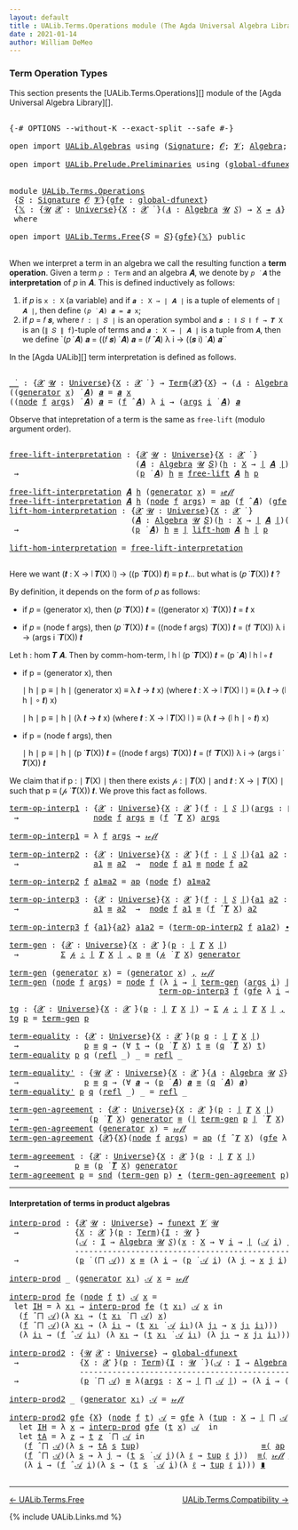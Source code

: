 ```yaml
---
layout: default
title : UALib.Terms.Operations module (The Agda Universal Algebra Library)
date : 2021-01-14
author: William DeMeo
---
```


### <a id="term-operation-types">Term Operation Types</a>

This section presents the [UALib.Terms.Operations][] module of the [Agda Universal Algebra Library][].

<pre class="Agda">

<a id="318" class="Symbol">{-#</a> <a id="322" class="Keyword">OPTIONS</a> <a id="330" class="Pragma">--without-K</a> <a id="342" class="Pragma">--exact-split</a> <a id="356" class="Pragma">--safe</a> <a id="363" class="Symbol">#-}</a>

<a id="368" class="Keyword">open</a> <a id="373" class="Keyword">import</a> <a id="380" href="UALib.Algebras.html" class="Module">UALib.Algebras</a> <a id="395" class="Keyword">using</a> <a id="401" class="Symbol">(</a><a id="402" href="UALib.Algebras.Signatures.html#1452" class="Function">Signature</a><a id="411" class="Symbol">;</a> <a id="413" href="universes.html#613" class="Generalizable">𝓞</a><a id="414" class="Symbol">;</a> <a id="416" href="universes.html#617" class="Generalizable">𝓥</a><a id="417" class="Symbol">;</a> <a id="419" href="UALib.Algebras.Algebras.html#811" class="Function">Algebra</a><a id="426" class="Symbol">;</a> <a id="428" href="UALib.Algebras.Algebras.html#3925" class="Function Operator">_↠_</a><a id="431" class="Symbol">)</a>

<a id="434" class="Keyword">open</a> <a id="439" class="Keyword">import</a> <a id="446" href="UALib.Prelude.Preliminaries.html" class="Module">UALib.Prelude.Preliminaries</a> <a id="474" class="Keyword">using</a> <a id="480" class="Symbol">(</a><a id="481" href="MGS-Subsingleton-Theorems.html#3468" class="Function">global-dfunext</a><a id="495" class="Symbol">;</a> <a id="497" href="universes.html#551" class="Postulate">Universe</a><a id="505" class="Symbol">;</a> <a id="507" href="universes.html#758" class="Function Operator">_̇</a><a id="509" class="Symbol">)</a>


<a id="513" class="Keyword">module</a> <a id="520" href="UALib.Terms.Operations.html" class="Module">UALib.Terms.Operations</a>
 <a id="544" class="Symbol">{</a><a id="545" href="UALib.Terms.Operations.html#545" class="Bound">𝑆</a> <a id="547" class="Symbol">:</a> <a id="549" href="UALib.Algebras.Signatures.html#1452" class="Function">Signature</a> <a id="559" href="universes.html#613" class="Generalizable">𝓞</a> <a id="561" href="universes.html#617" class="Generalizable">𝓥</a><a id="562" class="Symbol">}{</a><a id="564" href="UALib.Terms.Operations.html#564" class="Bound">gfe</a> <a id="568" class="Symbol">:</a> <a id="570" href="MGS-Subsingleton-Theorems.html#3468" class="Function">global-dfunext</a><a id="584" class="Symbol">}</a>
 <a id="587" class="Symbol">{</a><a id="588" href="UALib.Terms.Operations.html#588" class="Bound">𝕏</a> <a id="590" class="Symbol">:</a> <a id="592" class="Symbol">{</a><a id="593" href="UALib.Terms.Operations.html#593" class="Bound">𝓤</a> <a id="595" href="UALib.Terms.Operations.html#595" class="Bound">𝓧</a> <a id="597" class="Symbol">:</a> <a id="599" href="universes.html#551" class="Postulate">Universe</a><a id="607" class="Symbol">}{</a><a id="609" href="UALib.Terms.Operations.html#609" class="Bound">X</a> <a id="611" class="Symbol">:</a> <a id="613" href="UALib.Terms.Operations.html#595" class="Bound">𝓧</a> <a id="615" href="universes.html#758" class="Function Operator">̇</a> <a id="617" class="Symbol">}(</a><a id="619" href="UALib.Terms.Operations.html#619" class="Bound">𝑨</a> <a id="621" class="Symbol">:</a> <a id="623" href="UALib.Algebras.Algebras.html#811" class="Function">Algebra</a> <a id="631" href="UALib.Terms.Operations.html#593" class="Bound">𝓤</a> <a id="633" href="UALib.Terms.Operations.html#545" class="Bound">𝑆</a><a id="634" class="Symbol">)</a> <a id="636" class="Symbol">→</a> <a id="638" href="UALib.Terms.Operations.html#609" class="Bound">X</a> <a id="640" href="UALib.Algebras.Algebras.html#3925" class="Function Operator">↠</a> <a id="642" href="UALib.Terms.Operations.html#619" class="Bound">𝑨</a><a id="643" class="Symbol">}</a>
 <a id="646" class="Keyword">where</a>

<a id="653" class="Keyword">open</a> <a id="658" class="Keyword">import</a> <a id="665" href="UALib.Terms.Free.html" class="Module">UALib.Terms.Free</a><a id="681" class="Symbol">{</a><a id="682" class="Argument">𝑆</a> <a id="684" class="Symbol">=</a> <a id="686" href="UALib.Terms.Operations.html#545" class="Bound">𝑆</a><a id="687" class="Symbol">}{</a><a id="689" href="UALib.Terms.Operations.html#564" class="Bound">gfe</a><a id="692" class="Symbol">}{</a><a id="694" href="UALib.Terms.Operations.html#588" class="Bound">𝕏</a><a id="695" class="Symbol">}</a> <a id="697" class="Keyword">public</a>

</pre>

When we interpret a term in an algebra we call the resulting function a **term operation**.  Given a term `𝑝 : Term` and an algebra 𝑨, we denote by `𝑝 ̇ 𝑨` the **interpretation** of 𝑝 in 𝑨.  This is defined inductively as follows:

1. if 𝑝 is `x : X` (a variable) and if `𝒂 : X → ∣ 𝑨 ∣` is a tuple of elements of `∣ 𝑨 ∣`, then define `(𝑝 ̇ 𝑨) 𝒂 = 𝒂 x`;
2. if 𝑝 = 𝑓 𝒔, where `𝑓 : ∣ 𝑆 ∣` is an operation symbol and `𝒔 : ∥ 𝑆 ∥ f → 𝑻 X` is an (`∥ 𝑆 ∥ f`)-tuple of terms and
    `𝒂 : X → ∣ 𝑨 ∣` is a tuple from `𝑨`, then we define `(𝑝 ̇ 𝑨) 𝒂 = ((𝑓 𝒔) ̇ 𝑨) 𝒂 = (𝑓 ̂ 𝑨) λ i → ((𝒔 i) ̇ 𝑨) 𝒂``

In the [Agda UALib][] term interpretation is defined as follows.

<pre class="Agda">

<a id="_̇_"></a><a id="1383" href="UALib.Terms.Operations.html#1383" class="Function Operator">_̇_</a> <a id="1387" class="Symbol">:</a> <a id="1389" class="Symbol">{</a><a id="1390" href="UALib.Terms.Operations.html#1390" class="Bound">𝓧</a> <a id="1392" href="UALib.Terms.Operations.html#1392" class="Bound">𝓤</a> <a id="1394" class="Symbol">:</a> <a id="1396" href="universes.html#551" class="Postulate">Universe</a><a id="1404" class="Symbol">}{</a><a id="1406" href="UALib.Terms.Operations.html#1406" class="Bound">X</a> <a id="1408" class="Symbol">:</a> <a id="1410" href="UALib.Terms.Operations.html#1390" class="Bound">𝓧</a> <a id="1412" href="universes.html#758" class="Function Operator">̇</a> <a id="1414" class="Symbol">}</a> <a id="1416" class="Symbol">→</a> <a id="1418" href="UALib.Terms.Basic.html#1041" class="Datatype">Term</a><a id="1422" class="Symbol">{</a><a id="1423" href="UALib.Terms.Operations.html#1390" class="Bound">𝓧</a><a id="1424" class="Symbol">}{</a><a id="1426" href="UALib.Terms.Operations.html#1406" class="Bound">X</a><a id="1427" class="Symbol">}</a> <a id="1429" class="Symbol">→</a> <a id="1431" class="Symbol">(</a><a id="1432" href="UALib.Terms.Operations.html#1432" class="Bound">𝑨</a> <a id="1434" class="Symbol">:</a> <a id="1436" href="UALib.Algebras.Algebras.html#811" class="Function">Algebra</a> <a id="1444" href="UALib.Terms.Operations.html#1392" class="Bound">𝓤</a> <a id="1446" href="UALib.Terms.Operations.html#545" class="Bound">𝑆</a><a id="1447" class="Symbol">)</a> <a id="1449" class="Symbol">→</a> <a id="1451" class="Symbol">(</a><a id="1452" href="UALib.Terms.Operations.html#1406" class="Bound">X</a> <a id="1454" class="Symbol">→</a> <a id="1456" href="UALib.Prelude.Preliminaries.html#10371" class="Function Operator">∣</a> <a id="1458" href="UALib.Terms.Operations.html#1432" class="Bound">𝑨</a> <a id="1460" href="UALib.Prelude.Preliminaries.html#10371" class="Function Operator">∣</a><a id="1461" class="Symbol">)</a> <a id="1463" class="Symbol">→</a> <a id="1465" href="UALib.Prelude.Preliminaries.html#10371" class="Function Operator">∣</a> <a id="1467" href="UALib.Terms.Operations.html#1432" class="Bound">𝑨</a> <a id="1469" href="UALib.Prelude.Preliminaries.html#10371" class="Function Operator">∣</a>
<a id="1471" class="Symbol">((</a><a id="1473" href="UALib.Terms.Basic.html#1095" class="InductiveConstructor">generator</a> <a id="1483" href="UALib.Terms.Operations.html#1483" class="Bound">x</a><a id="1484" class="Symbol">)</a> <a id="1486" href="UALib.Terms.Operations.html#1383" class="Function Operator">̇</a> <a id="1488" href="UALib.Terms.Operations.html#1488" class="Bound">𝑨</a><a id="1489" class="Symbol">)</a> <a id="1491" href="UALib.Terms.Operations.html#1491" class="Bound">𝒂</a> <a id="1493" class="Symbol">=</a> <a id="1495" href="UALib.Terms.Operations.html#1491" class="Bound">𝒂</a> <a id="1497" href="UALib.Terms.Operations.html#1483" class="Bound">x</a>
<a id="1499" class="Symbol">((</a><a id="1501" href="UALib.Terms.Basic.html#1124" class="InductiveConstructor">node</a> <a id="1506" href="UALib.Terms.Operations.html#1506" class="Bound">f</a> <a id="1508" href="UALib.Terms.Operations.html#1508" class="Bound">args</a><a id="1512" class="Symbol">)</a> <a id="1514" href="UALib.Terms.Operations.html#1383" class="Function Operator">̇</a> <a id="1516" href="UALib.Terms.Operations.html#1516" class="Bound">𝑨</a><a id="1517" class="Symbol">)</a> <a id="1519" href="UALib.Terms.Operations.html#1519" class="Bound">𝒂</a> <a id="1521" class="Symbol">=</a> <a id="1523" class="Symbol">(</a><a id="1524" href="UALib.Terms.Operations.html#1506" class="Bound">f</a> <a id="1526" href="UALib.Algebras.Algebras.html#3426" class="Function Operator">̂</a> <a id="1528" href="UALib.Terms.Operations.html#1516" class="Bound">𝑨</a><a id="1529" class="Symbol">)</a> <a id="1531" class="Symbol">λ</a> <a id="1533" href="UALib.Terms.Operations.html#1533" class="Bound">i</a> <a id="1535" class="Symbol">→</a> <a id="1537" class="Symbol">(</a><a id="1538" href="UALib.Terms.Operations.html#1508" class="Bound">args</a> <a id="1543" href="UALib.Terms.Operations.html#1533" class="Bound">i</a> <a id="1545" href="UALib.Terms.Operations.html#1383" class="Function Operator">̇</a> <a id="1547" href="UALib.Terms.Operations.html#1516" class="Bound">𝑨</a><a id="1548" class="Symbol">)</a> <a id="1550" href="UALib.Terms.Operations.html#1519" class="Bound">𝒂</a>
</pre>

Observe that intepretation of a term is the same as `free-lift` (modulo argument order).

<pre class="Agda">

<a id="free-lift-interpretation"></a><a id="1668" href="UALib.Terms.Operations.html#1668" class="Function">free-lift-interpretation</a> <a id="1693" class="Symbol">:</a> <a id="1695" class="Symbol">{</a><a id="1696" href="UALib.Terms.Operations.html#1696" class="Bound">𝓧</a> <a id="1698" href="UALib.Terms.Operations.html#1698" class="Bound">𝓤</a> <a id="1700" class="Symbol">:</a> <a id="1702" href="universes.html#551" class="Postulate">Universe</a><a id="1710" class="Symbol">}{</a><a id="1712" href="UALib.Terms.Operations.html#1712" class="Bound">X</a> <a id="1714" class="Symbol">:</a> <a id="1716" href="UALib.Terms.Operations.html#1696" class="Bound">𝓧</a> <a id="1718" href="universes.html#758" class="Function Operator">̇</a> <a id="1720" class="Symbol">}</a>
                           <a id="1749" class="Symbol">(</a><a id="1750" href="UALib.Terms.Operations.html#1750" class="Bound">𝑨</a> <a id="1752" class="Symbol">:</a> <a id="1754" href="UALib.Algebras.Algebras.html#811" class="Function">Algebra</a> <a id="1762" href="UALib.Terms.Operations.html#1698" class="Bound">𝓤</a> <a id="1764" href="UALib.Terms.Operations.html#545" class="Bound">𝑆</a><a id="1765" class="Symbol">)(</a><a id="1767" href="UALib.Terms.Operations.html#1767" class="Bound">h</a> <a id="1769" class="Symbol">:</a> <a id="1771" href="UALib.Terms.Operations.html#1712" class="Bound">X</a> <a id="1773" class="Symbol">→</a> <a id="1775" href="UALib.Prelude.Preliminaries.html#10371" class="Function Operator">∣</a> <a id="1777" href="UALib.Terms.Operations.html#1750" class="Bound">𝑨</a> <a id="1779" href="UALib.Prelude.Preliminaries.html#10371" class="Function Operator">∣</a><a id="1780" class="Symbol">)(</a><a id="1782" href="UALib.Terms.Operations.html#1782" class="Bound">p</a> <a id="1784" class="Symbol">:</a> <a id="1786" href="UALib.Terms.Basic.html#1041" class="Datatype">Term</a><a id="1790" class="Symbol">)</a>
 <a id="1793" class="Symbol">→</a>                         <a id="1819" class="Symbol">(</a><a id="1820" href="UALib.Terms.Operations.html#1782" class="Bound">p</a> <a id="1822" href="UALib.Terms.Operations.html#1383" class="Function Operator">̇</a> <a id="1824" href="UALib.Terms.Operations.html#1750" class="Bound">𝑨</a><a id="1825" class="Symbol">)</a> <a id="1827" href="UALib.Terms.Operations.html#1767" class="Bound">h</a> <a id="1829" href="UALib.Prelude.Preliminaries.html#5654" class="Datatype Operator">≡</a> <a id="1831" href="UALib.Terms.Free.html#1522" class="Function">free-lift</a> <a id="1841" href="UALib.Terms.Operations.html#1750" class="Bound">𝑨</a> <a id="1843" href="UALib.Terms.Operations.html#1767" class="Bound">h</a> <a id="1845" href="UALib.Terms.Operations.html#1782" class="Bound">p</a>

<a id="1848" href="UALib.Terms.Operations.html#1668" class="Function">free-lift-interpretation</a> <a id="1873" href="UALib.Terms.Operations.html#1873" class="Bound">𝑨</a> <a id="1875" href="UALib.Terms.Operations.html#1875" class="Bound">h</a> <a id="1877" class="Symbol">(</a><a id="1878" href="UALib.Terms.Basic.html#1095" class="InductiveConstructor">generator</a> <a id="1888" href="UALib.Terms.Operations.html#1888" class="Bound">x</a><a id="1889" class="Symbol">)</a> <a id="1891" class="Symbol">=</a> <a id="1893" href="UALib.Prelude.Preliminaries.html#5668" class="InductiveConstructor">𝓇ℯ𝒻𝓁</a>
<a id="1898" href="UALib.Terms.Operations.html#1668" class="Function">free-lift-interpretation</a> <a id="1923" href="UALib.Terms.Operations.html#1923" class="Bound">𝑨</a> <a id="1925" href="UALib.Terms.Operations.html#1925" class="Bound">h</a> <a id="1927" class="Symbol">(</a><a id="1928" href="UALib.Terms.Basic.html#1124" class="InductiveConstructor">node</a> <a id="1933" href="UALib.Terms.Operations.html#1933" class="Bound">f</a> <a id="1935" href="UALib.Terms.Operations.html#1935" class="Bound">args</a><a id="1939" class="Symbol">)</a> <a id="1941" class="Symbol">=</a> <a id="1943" href="MGS-MLTT.html#6613" class="Function">ap</a> <a id="1946" class="Symbol">(</a><a id="1947" href="UALib.Terms.Operations.html#1933" class="Bound">f</a> <a id="1949" href="UALib.Algebras.Algebras.html#3426" class="Function Operator">̂</a> <a id="1951" href="UALib.Terms.Operations.html#1923" class="Bound">𝑨</a><a id="1952" class="Symbol">)</a> <a id="1954" class="Symbol">(</a><a id="1955" href="UALib.Terms.Operations.html#564" class="Bound">gfe</a> <a id="1959" class="Symbol">λ</a> <a id="1961" href="UALib.Terms.Operations.html#1961" class="Bound">i</a> <a id="1963" class="Symbol">→</a> <a id="1965" href="UALib.Terms.Operations.html#1668" class="Function">free-lift-interpretation</a> <a id="1990" href="UALib.Terms.Operations.html#1923" class="Bound">𝑨</a> <a id="1992" href="UALib.Terms.Operations.html#1925" class="Bound">h</a> <a id="1994" class="Symbol">(</a><a id="1995" href="UALib.Terms.Operations.html#1935" class="Bound">args</a> <a id="2000" href="UALib.Terms.Operations.html#1961" class="Bound">i</a><a id="2001" class="Symbol">))</a>
<a id="lift-hom-interpretation"></a><a id="2004" href="UALib.Terms.Operations.html#2004" class="Function">lift-hom-interpretation</a> <a id="2028" class="Symbol">:</a> <a id="2030" class="Symbol">{</a><a id="2031" href="UALib.Terms.Operations.html#2031" class="Bound">𝓧</a> <a id="2033" href="UALib.Terms.Operations.html#2033" class="Bound">𝓤</a> <a id="2035" class="Symbol">:</a> <a id="2037" href="universes.html#551" class="Postulate">Universe</a><a id="2045" class="Symbol">}{</a><a id="2047" href="UALib.Terms.Operations.html#2047" class="Bound">X</a> <a id="2049" class="Symbol">:</a> <a id="2051" href="UALib.Terms.Operations.html#2031" class="Bound">𝓧</a> <a id="2053" href="universes.html#758" class="Function Operator">̇</a> <a id="2055" class="Symbol">}</a>
                          <a id="2083" class="Symbol">(</a><a id="2084" href="UALib.Terms.Operations.html#2084" class="Bound">𝑨</a> <a id="2086" class="Symbol">:</a> <a id="2088" href="UALib.Algebras.Algebras.html#811" class="Function">Algebra</a> <a id="2096" href="UALib.Terms.Operations.html#2033" class="Bound">𝓤</a> <a id="2098" href="UALib.Terms.Operations.html#545" class="Bound">𝑆</a><a id="2099" class="Symbol">)(</a><a id="2101" href="UALib.Terms.Operations.html#2101" class="Bound">h</a> <a id="2103" class="Symbol">:</a> <a id="2105" href="UALib.Terms.Operations.html#2047" class="Bound">X</a> <a id="2107" class="Symbol">→</a> <a id="2109" href="UALib.Prelude.Preliminaries.html#10371" class="Function Operator">∣</a> <a id="2111" href="UALib.Terms.Operations.html#2084" class="Bound">𝑨</a> <a id="2113" href="UALib.Prelude.Preliminaries.html#10371" class="Function Operator">∣</a><a id="2114" class="Symbol">)(</a><a id="2116" href="UALib.Terms.Operations.html#2116" class="Bound">p</a> <a id="2118" class="Symbol">:</a> <a id="2120" href="UALib.Terms.Basic.html#1041" class="Datatype">Term</a><a id="2124" class="Symbol">)</a>
 <a id="2127" class="Symbol">→</a>                        <a id="2152" class="Symbol">(</a><a id="2153" href="UALib.Terms.Operations.html#2116" class="Bound">p</a> <a id="2155" href="UALib.Terms.Operations.html#1383" class="Function Operator">̇</a> <a id="2157" href="UALib.Terms.Operations.html#2084" class="Bound">𝑨</a><a id="2158" class="Symbol">)</a> <a id="2160" href="UALib.Terms.Operations.html#2101" class="Bound">h</a> <a id="2162" href="UALib.Prelude.Preliminaries.html#5654" class="Datatype Operator">≡</a> <a id="2164" href="UALib.Prelude.Preliminaries.html#10371" class="Function Operator">∣</a> <a id="2166" href="UALib.Terms.Free.html#1764" class="Function">lift-hom</a> <a id="2175" href="UALib.Terms.Operations.html#2084" class="Bound">𝑨</a> <a id="2177" href="UALib.Terms.Operations.html#2101" class="Bound">h</a> <a id="2179" href="UALib.Prelude.Preliminaries.html#10371" class="Function Operator">∣</a> <a id="2181" href="UALib.Terms.Operations.html#2116" class="Bound">p</a>

<a id="2184" href="UALib.Terms.Operations.html#2004" class="Function">lift-hom-interpretation</a> <a id="2208" class="Symbol">=</a> <a id="2210" href="UALib.Terms.Operations.html#1668" class="Function">free-lift-interpretation</a>

</pre>

Here we want (𝒕 : X → ∣ 𝑻(X) ∣) → ((p ̇ 𝑻(X)) 𝒕) ≡ p 𝒕... but what is (𝑝 ̇ 𝑻(X)) 𝒕 ?

By definition, it depends on the form of 𝑝 as follows:

* if 𝑝 = (generator x), then (𝑝 ̇ 𝑻(X)) 𝒕 = ((generator x) ̇ 𝑻(X)) 𝒕 = 𝒕 x

* if 𝑝 = (node f args), then (𝑝 ̇ 𝑻(X)) 𝒕 = ((node f args) ̇ 𝑻(X)) 𝒕 = (f ̂ 𝑻(X)) λ i → (args i ̇ 𝑻(X)) 𝒕

Let h : hom 𝑻 𝑨. Then by comm-hom-term, ∣ h ∣ (p ̇ 𝑻(X)) 𝒕 = (p ̇ 𝑨) ∣ h ∣ ∘ 𝒕

* if p = (generator x), then

   ∣ h ∣ p ≡ ∣ h ∣ (generator x)
          ≡ λ 𝒕 → 𝒕 x) (where 𝒕 : X → ∣ 𝑻(X) ∣ )
          ≡ (λ 𝒕 → (∣ h ∣ ∘ 𝒕) x)

   ∣ h ∣ p ≡ ∣ h ∣ (λ 𝒕 → 𝒕 x) (where 𝒕 : X → ∣ 𝑻(X) ∣ )
          ≡ (λ 𝒕 → (∣ h ∣ ∘ 𝒕) x)

* if p = (node f args), then

   ∣ h ∣ p ≡ ∣ h ∣  (p ̇ 𝑻(X)) 𝒕 = ((node f args) ̇ 𝑻(X)) 𝒕 = (f ̂ 𝑻(X)) λ i → (args i ̇ 𝑻(X)) 𝒕

We claim that if p : ∣ 𝑻(X) ∣ then there exists 𝓅 : ∣ 𝑻(X) ∣ and 𝒕 : X → ∣ 𝑻(X) ∣ such that p ≡ (𝓅 ̇ 𝑻(X)) 𝒕. We prove this fact as follows.

<pre class="Agda">
<a id="term-op-interp1"></a><a id="3175" href="UALib.Terms.Operations.html#3175" class="Function">term-op-interp1</a> <a id="3191" class="Symbol">:</a> <a id="3193" class="Symbol">{</a><a id="3194" href="UALib.Terms.Operations.html#3194" class="Bound">𝓧</a> <a id="3196" class="Symbol">:</a> <a id="3198" href="universes.html#551" class="Postulate">Universe</a><a id="3206" class="Symbol">}{</a><a id="3208" href="UALib.Terms.Operations.html#3208" class="Bound">X</a> <a id="3210" class="Symbol">:</a> <a id="3212" href="UALib.Terms.Operations.html#3194" class="Bound">𝓧</a> <a id="3214" href="universes.html#758" class="Function Operator">̇</a><a id="3215" class="Symbol">}(</a><a id="3217" href="UALib.Terms.Operations.html#3217" class="Bound">f</a> <a id="3219" class="Symbol">:</a> <a id="3221" href="UALib.Prelude.Preliminaries.html#10371" class="Function Operator">∣</a> <a id="3223" href="UALib.Terms.Operations.html#545" class="Bound">𝑆</a> <a id="3225" href="UALib.Prelude.Preliminaries.html#10371" class="Function Operator">∣</a><a id="3226" class="Symbol">)(</a><a id="3228" href="UALib.Terms.Operations.html#3228" class="Bound">args</a> <a id="3233" class="Symbol">:</a> <a id="3235" href="UALib.Prelude.Preliminaries.html#10452" class="Function Operator">∥</a> <a id="3237" href="UALib.Terms.Operations.html#545" class="Bound">𝑆</a> <a id="3239" href="UALib.Prelude.Preliminaries.html#10452" class="Function Operator">∥</a> <a id="3241" href="UALib.Terms.Operations.html#3217" class="Bound">f</a> <a id="3243" class="Symbol">→</a> <a id="3245" href="UALib.Terms.Basic.html#1041" class="Datatype">Term</a><a id="3249" class="Symbol">)</a>
 <a id="3252" class="Symbol">→</a>                <a id="3269" href="UALib.Terms.Basic.html#1124" class="InductiveConstructor">node</a> <a id="3274" href="UALib.Terms.Operations.html#3217" class="Bound">f</a> <a id="3276" href="UALib.Terms.Operations.html#3228" class="Bound">args</a> <a id="3281" href="UALib.Prelude.Preliminaries.html#5654" class="Datatype Operator">≡</a> <a id="3283" class="Symbol">(</a><a id="3284" href="UALib.Terms.Operations.html#3217" class="Bound">f</a> <a id="3286" href="UALib.Algebras.Algebras.html#3426" class="Function Operator">̂</a> <a id="3288" href="UALib.Terms.Free.html#1035" class="Function">𝑻</a> <a id="3290" href="UALib.Terms.Operations.html#3208" class="Bound">X</a><a id="3291" class="Symbol">)</a> <a id="3293" href="UALib.Terms.Operations.html#3228" class="Bound">args</a>

<a id="3299" href="UALib.Terms.Operations.html#3175" class="Function">term-op-interp1</a> <a id="3315" class="Symbol">=</a> <a id="3317" class="Symbol">λ</a> <a id="3319" href="UALib.Terms.Operations.html#3319" class="Bound">f</a> <a id="3321" href="UALib.Terms.Operations.html#3321" class="Bound">args</a> <a id="3326" class="Symbol">→</a> <a id="3328" href="UALib.Prelude.Preliminaries.html#5668" class="InductiveConstructor">𝓇ℯ𝒻𝓁</a>

<a id="term-op-interp2"></a><a id="3334" href="UALib.Terms.Operations.html#3334" class="Function">term-op-interp2</a> <a id="3350" class="Symbol">:</a> <a id="3352" class="Symbol">{</a><a id="3353" href="UALib.Terms.Operations.html#3353" class="Bound">𝓧</a> <a id="3355" class="Symbol">:</a> <a id="3357" href="universes.html#551" class="Postulate">Universe</a><a id="3365" class="Symbol">}{</a><a id="3367" href="UALib.Terms.Operations.html#3367" class="Bound">X</a> <a id="3369" class="Symbol">:</a> <a id="3371" href="UALib.Terms.Operations.html#3353" class="Bound">𝓧</a> <a id="3373" href="universes.html#758" class="Function Operator">̇</a><a id="3374" class="Symbol">}(</a><a id="3376" href="UALib.Terms.Operations.html#3376" class="Bound">f</a> <a id="3378" class="Symbol">:</a> <a id="3380" href="UALib.Prelude.Preliminaries.html#10371" class="Function Operator">∣</a> <a id="3382" href="UALib.Terms.Operations.html#545" class="Bound">𝑆</a> <a id="3384" href="UALib.Prelude.Preliminaries.html#10371" class="Function Operator">∣</a><a id="3385" class="Symbol">){</a><a id="3387" href="UALib.Terms.Operations.html#3387" class="Bound">a1</a> <a id="3390" href="UALib.Terms.Operations.html#3390" class="Bound">a2</a> <a id="3393" class="Symbol">:</a> <a id="3395" href="UALib.Prelude.Preliminaries.html#10452" class="Function Operator">∥</a> <a id="3397" href="UALib.Terms.Operations.html#545" class="Bound">𝑆</a> <a id="3399" href="UALib.Prelude.Preliminaries.html#10452" class="Function Operator">∥</a> <a id="3401" href="UALib.Terms.Operations.html#3376" class="Bound">f</a> <a id="3403" class="Symbol">→</a> <a id="3405" href="UALib.Terms.Basic.html#1041" class="Datatype">Term</a><a id="3409" class="Symbol">{</a><a id="3410" href="UALib.Terms.Operations.html#3353" class="Bound">𝓧</a><a id="3411" class="Symbol">}{</a><a id="3413" href="UALib.Terms.Operations.html#3367" class="Bound">X</a><a id="3414" class="Symbol">}}</a>
 <a id="3418" class="Symbol">→</a>                <a id="3435" href="UALib.Terms.Operations.html#3387" class="Bound">a1</a> <a id="3438" href="UALib.Prelude.Preliminaries.html#5654" class="Datatype Operator">≡</a> <a id="3440" href="UALib.Terms.Operations.html#3390" class="Bound">a2</a>  <a id="3444" class="Symbol">→</a>  <a id="3447" href="UALib.Terms.Basic.html#1124" class="InductiveConstructor">node</a> <a id="3452" href="UALib.Terms.Operations.html#3376" class="Bound">f</a> <a id="3454" href="UALib.Terms.Operations.html#3387" class="Bound">a1</a> <a id="3457" href="UALib.Prelude.Preliminaries.html#5654" class="Datatype Operator">≡</a> <a id="3459" href="UALib.Terms.Basic.html#1124" class="InductiveConstructor">node</a> <a id="3464" href="UALib.Terms.Operations.html#3376" class="Bound">f</a> <a id="3466" href="UALib.Terms.Operations.html#3390" class="Bound">a2</a>

<a id="3470" href="UALib.Terms.Operations.html#3334" class="Function">term-op-interp2</a> <a id="3486" href="UALib.Terms.Operations.html#3486" class="Bound">f</a> <a id="3488" href="UALib.Terms.Operations.html#3488" class="Bound">a1≡a2</a> <a id="3494" class="Symbol">=</a> <a id="3496" href="MGS-MLTT.html#6613" class="Function">ap</a> <a id="3499" class="Symbol">(</a><a id="3500" href="UALib.Terms.Basic.html#1124" class="InductiveConstructor">node</a> <a id="3505" href="UALib.Terms.Operations.html#3486" class="Bound">f</a><a id="3506" class="Symbol">)</a> <a id="3508" href="UALib.Terms.Operations.html#3488" class="Bound">a1≡a2</a>

<a id="term-op-interp3"></a><a id="3515" href="UALib.Terms.Operations.html#3515" class="Function">term-op-interp3</a> <a id="3531" class="Symbol">:</a> <a id="3533" class="Symbol">{</a><a id="3534" href="UALib.Terms.Operations.html#3534" class="Bound">𝓧</a> <a id="3536" class="Symbol">:</a> <a id="3538" href="universes.html#551" class="Postulate">Universe</a><a id="3546" class="Symbol">}{</a><a id="3548" href="UALib.Terms.Operations.html#3548" class="Bound">X</a> <a id="3550" class="Symbol">:</a> <a id="3552" href="UALib.Terms.Operations.html#3534" class="Bound">𝓧</a> <a id="3554" href="universes.html#758" class="Function Operator">̇</a><a id="3555" class="Symbol">}(</a><a id="3557" href="UALib.Terms.Operations.html#3557" class="Bound">f</a> <a id="3559" class="Symbol">:</a> <a id="3561" href="UALib.Prelude.Preliminaries.html#10371" class="Function Operator">∣</a> <a id="3563" href="UALib.Terms.Operations.html#545" class="Bound">𝑆</a> <a id="3565" href="UALib.Prelude.Preliminaries.html#10371" class="Function Operator">∣</a><a id="3566" class="Symbol">){</a><a id="3568" href="UALib.Terms.Operations.html#3568" class="Bound">a1</a> <a id="3571" href="UALib.Terms.Operations.html#3571" class="Bound">a2</a> <a id="3574" class="Symbol">:</a> <a id="3576" href="UALib.Prelude.Preliminaries.html#10452" class="Function Operator">∥</a> <a id="3578" href="UALib.Terms.Operations.html#545" class="Bound">𝑆</a> <a id="3580" href="UALib.Prelude.Preliminaries.html#10452" class="Function Operator">∥</a> <a id="3582" href="UALib.Terms.Operations.html#3557" class="Bound">f</a> <a id="3584" class="Symbol">→</a> <a id="3586" href="UALib.Terms.Basic.html#1041" class="Datatype">Term</a><a id="3590" class="Symbol">}</a>
 <a id="3593" class="Symbol">→</a>                <a id="3610" href="UALib.Terms.Operations.html#3568" class="Bound">a1</a> <a id="3613" href="UALib.Prelude.Preliminaries.html#5654" class="Datatype Operator">≡</a> <a id="3615" href="UALib.Terms.Operations.html#3571" class="Bound">a2</a>  <a id="3619" class="Symbol">→</a>  <a id="3622" href="UALib.Terms.Basic.html#1124" class="InductiveConstructor">node</a> <a id="3627" href="UALib.Terms.Operations.html#3557" class="Bound">f</a> <a id="3629" href="UALib.Terms.Operations.html#3568" class="Bound">a1</a> <a id="3632" href="UALib.Prelude.Preliminaries.html#5654" class="Datatype Operator">≡</a> <a id="3634" class="Symbol">(</a><a id="3635" href="UALib.Terms.Operations.html#3557" class="Bound">f</a> <a id="3637" href="UALib.Algebras.Algebras.html#3426" class="Function Operator">̂</a> <a id="3639" href="UALib.Terms.Free.html#1035" class="Function">𝑻</a> <a id="3641" href="UALib.Terms.Operations.html#3548" class="Bound">X</a><a id="3642" class="Symbol">)</a> <a id="3644" href="UALib.Terms.Operations.html#3571" class="Bound">a2</a>

<a id="3648" href="UALib.Terms.Operations.html#3515" class="Function">term-op-interp3</a> <a id="3664" href="UALib.Terms.Operations.html#3664" class="Bound">f</a> <a id="3666" class="Symbol">{</a><a id="3667" href="UALib.Terms.Operations.html#3667" class="Bound">a1</a><a id="3669" class="Symbol">}{</a><a id="3671" href="UALib.Terms.Operations.html#3671" class="Bound">a2</a><a id="3673" class="Symbol">}</a> <a id="3675" href="UALib.Terms.Operations.html#3675" class="Bound">a1a2</a> <a id="3680" class="Symbol">=</a> <a id="3682" class="Symbol">(</a><a id="3683" href="UALib.Terms.Operations.html#3334" class="Function">term-op-interp2</a> <a id="3699" href="UALib.Terms.Operations.html#3664" class="Bound">f</a> <a id="3701" href="UALib.Terms.Operations.html#3675" class="Bound">a1a2</a><a id="3705" class="Symbol">)</a> <a id="3707" href="MGS-MLTT.html#5910" class="Function Operator">∙</a> <a id="3709" class="Symbol">(</a><a id="3710" href="UALib.Terms.Operations.html#3175" class="Function">term-op-interp1</a> <a id="3726" href="UALib.Terms.Operations.html#3664" class="Bound">f</a> <a id="3728" href="UALib.Terms.Operations.html#3671" class="Bound">a2</a><a id="3730" class="Symbol">)</a>

<a id="term-gen"></a><a id="3733" href="UALib.Terms.Operations.html#3733" class="Function">term-gen</a> <a id="3742" class="Symbol">:</a> <a id="3744" class="Symbol">{</a><a id="3745" href="UALib.Terms.Operations.html#3745" class="Bound">𝓧</a> <a id="3747" class="Symbol">:</a> <a id="3749" href="universes.html#551" class="Postulate">Universe</a><a id="3757" class="Symbol">}{</a><a id="3759" href="UALib.Terms.Operations.html#3759" class="Bound">X</a> <a id="3761" class="Symbol">:</a> <a id="3763" href="UALib.Terms.Operations.html#3745" class="Bound">𝓧</a> <a id="3765" href="universes.html#758" class="Function Operator">̇</a><a id="3766" class="Symbol">}(</a><a id="3768" href="UALib.Terms.Operations.html#3768" class="Bound">p</a> <a id="3770" class="Symbol">:</a> <a id="3772" href="UALib.Prelude.Preliminaries.html#10371" class="Function Operator">∣</a> <a id="3774" href="UALib.Terms.Free.html#1035" class="Function">𝑻</a> <a id="3776" href="UALib.Terms.Operations.html#3759" class="Bound">X</a> <a id="3778" href="UALib.Prelude.Preliminaries.html#10371" class="Function Operator">∣</a><a id="3779" class="Symbol">)</a>
 <a id="3782" class="Symbol">→</a>         <a id="3792" href="MGS-MLTT.html#3074" class="Function">Σ</a> <a id="3794" href="UALib.Terms.Operations.html#3794" class="Bound">𝓅</a> <a id="3796" href="MGS-MLTT.html#3074" class="Function">꞉</a> <a id="3798" href="UALib.Prelude.Preliminaries.html#10371" class="Function Operator">∣</a> <a id="3800" href="UALib.Terms.Free.html#1035" class="Function">𝑻</a> <a id="3802" href="UALib.Terms.Operations.html#3759" class="Bound">X</a> <a id="3804" href="UALib.Prelude.Preliminaries.html#10371" class="Function Operator">∣</a> <a id="3806" href="MGS-MLTT.html#3074" class="Function">,</a> <a id="3808" href="UALib.Terms.Operations.html#3768" class="Bound">p</a> <a id="3810" href="UALib.Prelude.Preliminaries.html#5654" class="Datatype Operator">≡</a> <a id="3812" class="Symbol">(</a><a id="3813" href="UALib.Terms.Operations.html#3794" class="Bound">𝓅</a> <a id="3815" href="UALib.Terms.Operations.html#1383" class="Function Operator">̇</a> <a id="3817" href="UALib.Terms.Free.html#1035" class="Function">𝑻</a> <a id="3819" href="UALib.Terms.Operations.html#3759" class="Bound">X</a><a id="3820" class="Symbol">)</a> <a id="3822" href="UALib.Terms.Basic.html#1095" class="InductiveConstructor">generator</a>

<a id="3833" href="UALib.Terms.Operations.html#3733" class="Function">term-gen</a> <a id="3842" class="Symbol">(</a><a id="3843" href="UALib.Terms.Basic.html#1095" class="InductiveConstructor">generator</a> <a id="3853" href="UALib.Terms.Operations.html#3853" class="Bound">x</a><a id="3854" class="Symbol">)</a> <a id="3856" class="Symbol">=</a> <a id="3858" class="Symbol">(</a><a id="3859" href="UALib.Terms.Basic.html#1095" class="InductiveConstructor">generator</a> <a id="3869" href="UALib.Terms.Operations.html#3853" class="Bound">x</a><a id="3870" class="Symbol">)</a> <a id="3872" href="UALib.Prelude.Preliminaries.html#5763" class="InductiveConstructor Operator">,</a> <a id="3874" href="UALib.Prelude.Preliminaries.html#5668" class="InductiveConstructor">𝓇ℯ𝒻𝓁</a>
<a id="3879" href="UALib.Terms.Operations.html#3733" class="Function">term-gen</a> <a id="3888" class="Symbol">(</a><a id="3889" href="UALib.Terms.Basic.html#1124" class="InductiveConstructor">node</a> <a id="3894" href="UALib.Terms.Operations.html#3894" class="Bound">f</a> <a id="3896" href="UALib.Terms.Operations.html#3896" class="Bound">args</a><a id="3900" class="Symbol">)</a> <a id="3902" class="Symbol">=</a> <a id="3904" href="UALib.Terms.Basic.html#1124" class="InductiveConstructor">node</a> <a id="3909" href="UALib.Terms.Operations.html#3894" class="Bound">f</a> <a id="3911" class="Symbol">(λ</a> <a id="3914" href="UALib.Terms.Operations.html#3914" class="Bound">i</a> <a id="3916" class="Symbol">→</a> <a id="3918" href="UALib.Prelude.Preliminaries.html#10371" class="Function Operator">∣</a> <a id="3920" href="UALib.Terms.Operations.html#3733" class="Function">term-gen</a> <a id="3929" class="Symbol">(</a><a id="3930" href="UALib.Terms.Operations.html#3896" class="Bound">args</a> <a id="3935" href="UALib.Terms.Operations.html#3914" class="Bound">i</a><a id="3936" class="Symbol">)</a> <a id="3938" href="UALib.Prelude.Preliminaries.html#10371" class="Function Operator">∣</a><a id="3939" class="Symbol">)</a> <a id="3941" href="UALib.Prelude.Preliminaries.html#5763" class="InductiveConstructor Operator">,</a>
                                <a id="3975" href="UALib.Terms.Operations.html#3515" class="Function">term-op-interp3</a> <a id="3991" href="UALib.Terms.Operations.html#3894" class="Bound">f</a> <a id="3993" class="Symbol">(</a><a id="3994" href="UALib.Terms.Operations.html#564" class="Bound">gfe</a> <a id="3998" class="Symbol">λ</a> <a id="4000" href="UALib.Terms.Operations.html#4000" class="Bound">i</a> <a id="4002" class="Symbol">→</a> <a id="4004" href="UALib.Prelude.Preliminaries.html#10452" class="Function Operator">∥</a> <a id="4006" href="UALib.Terms.Operations.html#3733" class="Function">term-gen</a> <a id="4015" class="Symbol">(</a><a id="4016" href="UALib.Terms.Operations.html#3896" class="Bound">args</a> <a id="4021" href="UALib.Terms.Operations.html#4000" class="Bound">i</a><a id="4022" class="Symbol">)</a> <a id="4024" href="UALib.Prelude.Preliminaries.html#10452" class="Function Operator">∥</a><a id="4025" class="Symbol">)</a>

<a id="tg"></a><a id="4028" href="UALib.Terms.Operations.html#4028" class="Function">tg</a> <a id="4031" class="Symbol">:</a> <a id="4033" class="Symbol">{</a><a id="4034" href="UALib.Terms.Operations.html#4034" class="Bound">𝓧</a> <a id="4036" class="Symbol">:</a> <a id="4038" href="universes.html#551" class="Postulate">Universe</a><a id="4046" class="Symbol">}{</a><a id="4048" href="UALib.Terms.Operations.html#4048" class="Bound">X</a> <a id="4050" class="Symbol">:</a> <a id="4052" href="UALib.Terms.Operations.html#4034" class="Bound">𝓧</a> <a id="4054" href="universes.html#758" class="Function Operator">̇</a><a id="4055" class="Symbol">}(</a><a id="4057" href="UALib.Terms.Operations.html#4057" class="Bound">p</a> <a id="4059" class="Symbol">:</a> <a id="4061" href="UALib.Prelude.Preliminaries.html#10371" class="Function Operator">∣</a> <a id="4063" href="UALib.Terms.Free.html#1035" class="Function">𝑻</a> <a id="4065" href="UALib.Terms.Operations.html#4048" class="Bound">X</a> <a id="4067" href="UALib.Prelude.Preliminaries.html#10371" class="Function Operator">∣</a><a id="4068" class="Symbol">)</a> <a id="4070" class="Symbol">→</a> <a id="4072" href="MGS-MLTT.html#3074" class="Function">Σ</a> <a id="4074" href="UALib.Terms.Operations.html#4074" class="Bound">𝓅</a> <a id="4076" href="MGS-MLTT.html#3074" class="Function">꞉</a> <a id="4078" href="UALib.Prelude.Preliminaries.html#10371" class="Function Operator">∣</a> <a id="4080" href="UALib.Terms.Free.html#1035" class="Function">𝑻</a> <a id="4082" href="UALib.Terms.Operations.html#4048" class="Bound">X</a> <a id="4084" href="UALib.Prelude.Preliminaries.html#10371" class="Function Operator">∣</a> <a id="4086" href="MGS-MLTT.html#3074" class="Function">,</a> <a id="4088" href="UALib.Terms.Operations.html#4057" class="Bound">p</a> <a id="4090" href="UALib.Prelude.Preliminaries.html#5654" class="Datatype Operator">≡</a> <a id="4092" class="Symbol">(</a><a id="4093" href="UALib.Terms.Operations.html#4074" class="Bound">𝓅</a> <a id="4095" href="UALib.Terms.Operations.html#1383" class="Function Operator">̇</a> <a id="4097" href="UALib.Terms.Free.html#1035" class="Function">𝑻</a> <a id="4099" href="UALib.Terms.Operations.html#4048" class="Bound">X</a><a id="4100" class="Symbol">)</a> <a id="4102" href="UALib.Terms.Basic.html#1095" class="InductiveConstructor">generator</a>
<a id="4112" href="UALib.Terms.Operations.html#4028" class="Function">tg</a> <a id="4115" href="UALib.Terms.Operations.html#4115" class="Bound">p</a> <a id="4117" class="Symbol">=</a> <a id="4119" href="UALib.Terms.Operations.html#3733" class="Function">term-gen</a> <a id="4128" href="UALib.Terms.Operations.html#4115" class="Bound">p</a>

<a id="term-equality"></a><a id="4131" href="UALib.Terms.Operations.html#4131" class="Function">term-equality</a> <a id="4145" class="Symbol">:</a> <a id="4147" class="Symbol">{</a><a id="4148" href="UALib.Terms.Operations.html#4148" class="Bound">𝓧</a> <a id="4150" class="Symbol">:</a> <a id="4152" href="universes.html#551" class="Postulate">Universe</a><a id="4160" class="Symbol">}{</a><a id="4162" href="UALib.Terms.Operations.html#4162" class="Bound">X</a> <a id="4164" class="Symbol">:</a> <a id="4166" href="UALib.Terms.Operations.html#4148" class="Bound">𝓧</a> <a id="4168" href="universes.html#758" class="Function Operator">̇</a><a id="4169" class="Symbol">}(</a><a id="4171" href="UALib.Terms.Operations.html#4171" class="Bound">p</a> <a id="4173" href="UALib.Terms.Operations.html#4173" class="Bound">q</a> <a id="4175" class="Symbol">:</a> <a id="4177" href="UALib.Prelude.Preliminaries.html#10371" class="Function Operator">∣</a> <a id="4179" href="UALib.Terms.Free.html#1035" class="Function">𝑻</a> <a id="4181" href="UALib.Terms.Operations.html#4162" class="Bound">X</a> <a id="4183" href="UALib.Prelude.Preliminaries.html#10371" class="Function Operator">∣</a><a id="4184" class="Symbol">)</a>
 <a id="4187" class="Symbol">→</a>              <a id="4202" href="UALib.Terms.Operations.html#4171" class="Bound">p</a> <a id="4204" href="UALib.Prelude.Preliminaries.html#5654" class="Datatype Operator">≡</a> <a id="4206" href="UALib.Terms.Operations.html#4173" class="Bound">q</a> <a id="4208" class="Symbol">→</a> <a id="4210" class="Symbol">(∀</a> <a id="4213" href="UALib.Terms.Operations.html#4213" class="Bound">t</a> <a id="4215" class="Symbol">→</a> <a id="4217" class="Symbol">(</a><a id="4218" href="UALib.Terms.Operations.html#4171" class="Bound">p</a> <a id="4220" href="UALib.Terms.Operations.html#1383" class="Function Operator">̇</a> <a id="4222" href="UALib.Terms.Free.html#1035" class="Function">𝑻</a> <a id="4224" href="UALib.Terms.Operations.html#4162" class="Bound">X</a><a id="4225" class="Symbol">)</a> <a id="4227" href="UALib.Terms.Operations.html#4213" class="Bound">t</a> <a id="4229" href="UALib.Prelude.Preliminaries.html#5654" class="Datatype Operator">≡</a> <a id="4231" class="Symbol">(</a><a id="4232" href="UALib.Terms.Operations.html#4173" class="Bound">q</a> <a id="4234" href="UALib.Terms.Operations.html#1383" class="Function Operator">̇</a> <a id="4236" href="UALib.Terms.Free.html#1035" class="Function">𝑻</a> <a id="4238" href="UALib.Terms.Operations.html#4162" class="Bound">X</a><a id="4239" class="Symbol">)</a> <a id="4241" href="UALib.Terms.Operations.html#4213" class="Bound">t</a><a id="4242" class="Symbol">)</a>
<a id="4244" href="UALib.Terms.Operations.html#4131" class="Function">term-equality</a> <a id="4258" href="UALib.Terms.Operations.html#4258" class="Bound">p</a> <a id="4260" href="UALib.Terms.Operations.html#4260" class="Bound">q</a> <a id="4262" class="Symbol">(</a><a id="4263" href="UALib.Prelude.Preliminaries.html#5690" class="InductiveConstructor">refl</a> <a id="4268" class="Symbol">_)</a> <a id="4271" class="Symbol">_</a> <a id="4273" class="Symbol">=</a> <a id="4275" href="UALib.Prelude.Preliminaries.html#5690" class="InductiveConstructor">refl</a> <a id="4280" class="Symbol">_</a>

<a id="term-equality&#39;"></a><a id="4283" href="UALib.Terms.Operations.html#4283" class="Function">term-equality&#39;</a> <a id="4298" class="Symbol">:</a> <a id="4300" class="Symbol">{</a><a id="4301" href="UALib.Terms.Operations.html#4301" class="Bound">𝓤</a> <a id="4303" href="UALib.Terms.Operations.html#4303" class="Bound">𝓧</a> <a id="4305" class="Symbol">:</a> <a id="4307" href="universes.html#551" class="Postulate">Universe</a><a id="4315" class="Symbol">}{</a><a id="4317" href="UALib.Terms.Operations.html#4317" class="Bound">X</a> <a id="4319" class="Symbol">:</a> <a id="4321" href="UALib.Terms.Operations.html#4303" class="Bound">𝓧</a> <a id="4323" href="universes.html#758" class="Function Operator">̇</a><a id="4324" class="Symbol">}{</a><a id="4326" href="UALib.Terms.Operations.html#4326" class="Bound">𝑨</a> <a id="4328" class="Symbol">:</a> <a id="4330" href="UALib.Algebras.Algebras.html#811" class="Function">Algebra</a> <a id="4338" href="UALib.Terms.Operations.html#4301" class="Bound">𝓤</a> <a id="4340" href="UALib.Terms.Operations.html#545" class="Bound">𝑆</a><a id="4341" class="Symbol">}(</a><a id="4343" href="UALib.Terms.Operations.html#4343" class="Bound">p</a> <a id="4345" href="UALib.Terms.Operations.html#4345" class="Bound">q</a> <a id="4347" class="Symbol">:</a> <a id="4349" href="UALib.Prelude.Preliminaries.html#10371" class="Function Operator">∣</a> <a id="4351" href="UALib.Terms.Free.html#1035" class="Function">𝑻</a> <a id="4353" href="UALib.Terms.Operations.html#4317" class="Bound">X</a> <a id="4355" href="UALib.Prelude.Preliminaries.html#10371" class="Function Operator">∣</a><a id="4356" class="Symbol">)</a>
 <a id="4359" class="Symbol">→</a>              <a id="4374" href="UALib.Terms.Operations.html#4343" class="Bound">p</a> <a id="4376" href="UALib.Prelude.Preliminaries.html#5654" class="Datatype Operator">≡</a> <a id="4378" href="UALib.Terms.Operations.html#4345" class="Bound">q</a> <a id="4380" class="Symbol">→</a> <a id="4382" class="Symbol">(∀</a> <a id="4385" href="UALib.Terms.Operations.html#4385" class="Bound">𝒂</a> <a id="4387" class="Symbol">→</a> <a id="4389" class="Symbol">(</a><a id="4390" href="UALib.Terms.Operations.html#4343" class="Bound">p</a> <a id="4392" href="UALib.Terms.Operations.html#1383" class="Function Operator">̇</a> <a id="4394" href="UALib.Terms.Operations.html#4326" class="Bound">𝑨</a><a id="4395" class="Symbol">)</a> <a id="4397" href="UALib.Terms.Operations.html#4385" class="Bound">𝒂</a> <a id="4399" href="UALib.Prelude.Preliminaries.html#5654" class="Datatype Operator">≡</a> <a id="4401" class="Symbol">(</a><a id="4402" href="UALib.Terms.Operations.html#4345" class="Bound">q</a> <a id="4404" href="UALib.Terms.Operations.html#1383" class="Function Operator">̇</a> <a id="4406" href="UALib.Terms.Operations.html#4326" class="Bound">𝑨</a><a id="4407" class="Symbol">)</a> <a id="4409" href="UALib.Terms.Operations.html#4385" class="Bound">𝒂</a><a id="4410" class="Symbol">)</a>
<a id="4412" href="UALib.Terms.Operations.html#4283" class="Function">term-equality&#39;</a> <a id="4427" href="UALib.Terms.Operations.html#4427" class="Bound">p</a> <a id="4429" href="UALib.Terms.Operations.html#4429" class="Bound">q</a> <a id="4431" class="Symbol">(</a><a id="4432" href="UALib.Prelude.Preliminaries.html#5690" class="InductiveConstructor">refl</a> <a id="4437" class="Symbol">_)</a> <a id="4440" class="Symbol">_</a> <a id="4442" class="Symbol">=</a> <a id="4444" href="UALib.Prelude.Preliminaries.html#5690" class="InductiveConstructor">refl</a> <a id="4449" class="Symbol">_</a>

<a id="term-gen-agreement"></a><a id="4452" href="UALib.Terms.Operations.html#4452" class="Function">term-gen-agreement</a> <a id="4471" class="Symbol">:</a> <a id="4473" class="Symbol">{</a><a id="4474" href="UALib.Terms.Operations.html#4474" class="Bound">𝓧</a> <a id="4476" class="Symbol">:</a> <a id="4478" href="universes.html#551" class="Postulate">Universe</a><a id="4486" class="Symbol">}{</a><a id="4488" href="UALib.Terms.Operations.html#4488" class="Bound">X</a> <a id="4490" class="Symbol">:</a> <a id="4492" href="UALib.Terms.Operations.html#4474" class="Bound">𝓧</a> <a id="4494" href="universes.html#758" class="Function Operator">̇</a><a id="4495" class="Symbol">}(</a><a id="4497" href="UALib.Terms.Operations.html#4497" class="Bound">p</a> <a id="4499" class="Symbol">:</a> <a id="4501" href="UALib.Prelude.Preliminaries.html#10371" class="Function Operator">∣</a> <a id="4503" href="UALib.Terms.Free.html#1035" class="Function">𝑻</a> <a id="4505" href="UALib.Terms.Operations.html#4488" class="Bound">X</a> <a id="4507" href="UALib.Prelude.Preliminaries.html#10371" class="Function Operator">∣</a><a id="4508" class="Symbol">)</a>
 <a id="4511" class="Symbol">→</a>               <a id="4527" class="Symbol">(</a><a id="4528" href="UALib.Terms.Operations.html#4497" class="Bound">p</a> <a id="4530" href="UALib.Terms.Operations.html#1383" class="Function Operator">̇</a> <a id="4532" href="UALib.Terms.Free.html#1035" class="Function">𝑻</a> <a id="4534" href="UALib.Terms.Operations.html#4488" class="Bound">X</a><a id="4535" class="Symbol">)</a> <a id="4537" href="UALib.Terms.Basic.html#1095" class="InductiveConstructor">generator</a> <a id="4547" href="UALib.Prelude.Preliminaries.html#5654" class="Datatype Operator">≡</a> <a id="4549" class="Symbol">(</a><a id="4550" href="UALib.Prelude.Preliminaries.html#10371" class="Function Operator">∣</a> <a id="4552" href="UALib.Terms.Operations.html#3733" class="Function">term-gen</a> <a id="4561" href="UALib.Terms.Operations.html#4497" class="Bound">p</a> <a id="4563" href="UALib.Prelude.Preliminaries.html#10371" class="Function Operator">∣</a> <a id="4565" href="UALib.Terms.Operations.html#1383" class="Function Operator">̇</a> <a id="4567" href="UALib.Terms.Free.html#1035" class="Function">𝑻</a> <a id="4569" href="UALib.Terms.Operations.html#4488" class="Bound">X</a><a id="4570" class="Symbol">)</a> <a id="4572" href="UALib.Terms.Basic.html#1095" class="InductiveConstructor">generator</a>
<a id="4582" href="UALib.Terms.Operations.html#4452" class="Function">term-gen-agreement</a> <a id="4601" class="Symbol">(</a><a id="4602" href="UALib.Terms.Basic.html#1095" class="InductiveConstructor">generator</a> <a id="4612" href="UALib.Terms.Operations.html#4612" class="Bound">x</a><a id="4613" class="Symbol">)</a> <a id="4615" class="Symbol">=</a> <a id="4617" href="UALib.Prelude.Preliminaries.html#5668" class="InductiveConstructor">𝓇ℯ𝒻𝓁</a>
<a id="4622" href="UALib.Terms.Operations.html#4452" class="Function">term-gen-agreement</a> <a id="4641" class="Symbol">{</a><a id="4642" href="UALib.Terms.Operations.html#4642" class="Bound">𝓧</a><a id="4643" class="Symbol">}{</a><a id="4645" href="UALib.Terms.Operations.html#4645" class="Bound">X</a><a id="4646" class="Symbol">}(</a><a id="4648" href="UALib.Terms.Basic.html#1124" class="InductiveConstructor">node</a> <a id="4653" href="UALib.Terms.Operations.html#4653" class="Bound">f</a> <a id="4655" href="UALib.Terms.Operations.html#4655" class="Bound">args</a><a id="4659" class="Symbol">)</a> <a id="4661" class="Symbol">=</a> <a id="4663" href="MGS-MLTT.html#6613" class="Function">ap</a> <a id="4666" class="Symbol">(</a><a id="4667" href="UALib.Terms.Operations.html#4653" class="Bound">f</a> <a id="4669" href="UALib.Algebras.Algebras.html#3426" class="Function Operator">̂</a> <a id="4671" href="UALib.Terms.Free.html#1035" class="Function">𝑻</a> <a id="4673" href="UALib.Terms.Operations.html#4645" class="Bound">X</a><a id="4674" class="Symbol">)</a> <a id="4676" class="Symbol">(</a><a id="4677" href="UALib.Terms.Operations.html#564" class="Bound">gfe</a> <a id="4681" class="Symbol">λ</a> <a id="4683" href="UALib.Terms.Operations.html#4683" class="Bound">x</a> <a id="4685" class="Symbol">→</a> <a id="4687" href="UALib.Terms.Operations.html#4452" class="Function">term-gen-agreement</a> <a id="4706" class="Symbol">(</a><a id="4707" href="UALib.Terms.Operations.html#4655" class="Bound">args</a> <a id="4712" href="UALib.Terms.Operations.html#4683" class="Bound">x</a><a id="4713" class="Symbol">))</a>

<a id="term-agreement"></a><a id="4717" href="UALib.Terms.Operations.html#4717" class="Function">term-agreement</a> <a id="4732" class="Symbol">:</a> <a id="4734" class="Symbol">{</a><a id="4735" href="UALib.Terms.Operations.html#4735" class="Bound">𝓧</a> <a id="4737" class="Symbol">:</a> <a id="4739" href="universes.html#551" class="Postulate">Universe</a><a id="4747" class="Symbol">}{</a><a id="4749" href="UALib.Terms.Operations.html#4749" class="Bound">X</a> <a id="4751" class="Symbol">:</a> <a id="4753" href="UALib.Terms.Operations.html#4735" class="Bound">𝓧</a> <a id="4755" href="universes.html#758" class="Function Operator">̇</a><a id="4756" class="Symbol">}(</a><a id="4758" href="UALib.Terms.Operations.html#4758" class="Bound">p</a> <a id="4760" class="Symbol">:</a> <a id="4762" href="UALib.Prelude.Preliminaries.html#10371" class="Function Operator">∣</a> <a id="4764" href="UALib.Terms.Free.html#1035" class="Function">𝑻</a> <a id="4766" href="UALib.Terms.Operations.html#4749" class="Bound">X</a> <a id="4768" href="UALib.Prelude.Preliminaries.html#10371" class="Function Operator">∣</a><a id="4769" class="Symbol">)</a>
 <a id="4772" class="Symbol">→</a>            <a id="4785" href="UALib.Terms.Operations.html#4758" class="Bound">p</a> <a id="4787" href="UALib.Prelude.Preliminaries.html#5654" class="Datatype Operator">≡</a> <a id="4789" class="Symbol">(</a><a id="4790" href="UALib.Terms.Operations.html#4758" class="Bound">p</a> <a id="4792" href="UALib.Terms.Operations.html#1383" class="Function Operator">̇</a> <a id="4794" href="UALib.Terms.Free.html#1035" class="Function">𝑻</a> <a id="4796" href="UALib.Terms.Operations.html#4749" class="Bound">X</a><a id="4797" class="Symbol">)</a> <a id="4799" href="UALib.Terms.Basic.html#1095" class="InductiveConstructor">generator</a>
<a id="4809" href="UALib.Terms.Operations.html#4717" class="Function">term-agreement</a> <a id="4824" href="UALib.Terms.Operations.html#4824" class="Bound">p</a> <a id="4826" class="Symbol">=</a> <a id="4828" href="UALib.Prelude.Preliminaries.html#10456" class="Function">snd</a> <a id="4832" class="Symbol">(</a><a id="4833" href="UALib.Terms.Operations.html#3733" class="Function">term-gen</a> <a id="4842" href="UALib.Terms.Operations.html#4824" class="Bound">p</a><a id="4843" class="Symbol">)</a> <a id="4845" href="MGS-MLTT.html#5910" class="Function Operator">∙</a> <a id="4847" class="Symbol">(</a><a id="4848" href="UALib.Terms.Operations.html#4452" class="Function">term-gen-agreement</a> <a id="4867" href="UALib.Terms.Operations.html#4824" class="Bound">p</a><a id="4868" class="Symbol">)</a><a id="4869" href="MGS-MLTT.html#6125" class="Function Operator">⁻¹</a>
</pre>

-----------------------------------

#### <a id="interpretation-of-terms-in-product-algebras">Interpretation of terms in product algebras</a>

<pre class="Agda">
<a id="interp-prod"></a><a id="5040" href="UALib.Terms.Operations.html#5040" class="Function">interp-prod</a> <a id="5052" class="Symbol">:</a> <a id="5054" class="Symbol">{</a><a id="5055" href="UALib.Terms.Operations.html#5055" class="Bound">𝓧</a> <a id="5057" href="UALib.Terms.Operations.html#5057" class="Bound">𝓤</a> <a id="5059" class="Symbol">:</a> <a id="5061" href="universes.html#551" class="Postulate">Universe</a><a id="5069" class="Symbol">}</a> <a id="5071" class="Symbol">→</a> <a id="5073" href="MGS-FunExt-from-Univalence.html#393" class="Function">funext</a> <a id="5080" href="UALib.Terms.Operations.html#561" class="Bound">𝓥</a> <a id="5082" href="UALib.Terms.Operations.html#5057" class="Bound">𝓤</a>
 <a id="5085" class="Symbol">→</a>            <a id="5098" class="Symbol">{</a><a id="5099" href="UALib.Terms.Operations.html#5099" class="Bound">X</a> <a id="5101" class="Symbol">:</a> <a id="5103" href="UALib.Terms.Operations.html#5055" class="Bound">𝓧</a> <a id="5105" href="universes.html#758" class="Function Operator">̇</a><a id="5106" class="Symbol">}(</a><a id="5108" href="UALib.Terms.Operations.html#5108" class="Bound">p</a> <a id="5110" class="Symbol">:</a> <a id="5112" href="UALib.Terms.Basic.html#1041" class="Datatype">Term</a><a id="5116" class="Symbol">){</a><a id="5118" href="UALib.Terms.Operations.html#5118" class="Bound">I</a> <a id="5120" class="Symbol">:</a> <a id="5122" href="UALib.Terms.Operations.html#5057" class="Bound">𝓤</a> <a id="5124" href="universes.html#758" class="Function Operator">̇</a><a id="5125" class="Symbol">}</a>
              <a id="5141" class="Symbol">(</a><a id="5142" href="UALib.Terms.Operations.html#5142" class="Bound">𝒜</a> <a id="5144" class="Symbol">:</a> <a id="5146" href="UALib.Terms.Operations.html#5118" class="Bound">I</a> <a id="5148" class="Symbol">→</a> <a id="5150" href="UALib.Algebras.Algebras.html#811" class="Function">Algebra</a> <a id="5158" href="UALib.Terms.Operations.html#5057" class="Bound">𝓤</a> <a id="5160" href="UALib.Terms.Operations.html#545" class="Bound">𝑆</a><a id="5161" class="Symbol">)(</a><a id="5163" href="UALib.Terms.Operations.html#5163" class="Bound">x</a> <a id="5165" class="Symbol">:</a> <a id="5167" href="UALib.Terms.Operations.html#5099" class="Bound">X</a> <a id="5169" class="Symbol">→</a> <a id="5171" class="Symbol">∀</a> <a id="5173" href="UALib.Terms.Operations.html#5173" class="Bound">i</a> <a id="5175" class="Symbol">→</a> <a id="5177" href="UALib.Prelude.Preliminaries.html#10371" class="Function Operator">∣</a> <a id="5179" class="Symbol">(</a><a id="5180" href="UALib.Terms.Operations.html#5142" class="Bound">𝒜</a> <a id="5182" href="UALib.Terms.Operations.html#5173" class="Bound">i</a><a id="5183" class="Symbol">)</a> <a id="5185" href="UALib.Prelude.Preliminaries.html#10371" class="Function Operator">∣</a><a id="5186" class="Symbol">)</a>
              <a id="5202" class="Comment">--------------------------------------------------------</a>
 <a id="5260" class="Symbol">→</a>            <a id="5273" class="Symbol">(</a><a id="5274" href="UALib.Terms.Operations.html#5108" class="Bound">p</a> <a id="5276" href="UALib.Terms.Operations.html#1383" class="Function Operator">̇</a> <a id="5278" class="Symbol">(</a><a id="5279" href="UALib.Algebras.Products.html#678" class="Function">⨅</a> <a id="5281" href="UALib.Terms.Operations.html#5142" class="Bound">𝒜</a><a id="5282" class="Symbol">))</a> <a id="5285" href="UALib.Terms.Operations.html#5163" class="Bound">x</a> <a id="5287" href="UALib.Prelude.Preliminaries.html#5654" class="Datatype Operator">≡</a> <a id="5289" class="Symbol">(λ</a> <a id="5292" href="UALib.Terms.Operations.html#5292" class="Bound">i</a> <a id="5294" class="Symbol">→</a> <a id="5296" class="Symbol">(</a><a id="5297" href="UALib.Terms.Operations.html#5108" class="Bound">p</a> <a id="5299" href="UALib.Terms.Operations.html#1383" class="Function Operator">̇</a> <a id="5301" href="UALib.Terms.Operations.html#5142" class="Bound">𝒜</a> <a id="5303" href="UALib.Terms.Operations.html#5292" class="Bound">i</a><a id="5304" class="Symbol">)</a> <a id="5306" class="Symbol">(λ</a> <a id="5309" href="UALib.Terms.Operations.html#5309" class="Bound">j</a> <a id="5311" class="Symbol">→</a> <a id="5313" href="UALib.Terms.Operations.html#5163" class="Bound">x</a> <a id="5315" href="UALib.Terms.Operations.html#5309" class="Bound">j</a> <a id="5317" href="UALib.Terms.Operations.html#5292" class="Bound">i</a><a id="5318" class="Symbol">))</a>

<a id="5322" href="UALib.Terms.Operations.html#5040" class="Function">interp-prod</a> <a id="5334" class="Symbol">_</a> <a id="5336" class="Symbol">(</a><a id="5337" href="UALib.Terms.Basic.html#1095" class="InductiveConstructor">generator</a> <a id="5347" href="UALib.Terms.Operations.html#5347" class="Bound">x₁</a><a id="5349" class="Symbol">)</a> <a id="5351" href="UALib.Terms.Operations.html#5351" class="Bound">𝒜</a> <a id="5353" href="UALib.Terms.Operations.html#5353" class="Bound">x</a> <a id="5355" class="Symbol">=</a> <a id="5357" href="UALib.Prelude.Preliminaries.html#5668" class="InductiveConstructor">𝓇ℯ𝒻𝓁</a>

<a id="5363" href="UALib.Terms.Operations.html#5040" class="Function">interp-prod</a> <a id="5375" href="UALib.Terms.Operations.html#5375" class="Bound">fe</a> <a id="5378" class="Symbol">(</a><a id="5379" href="UALib.Terms.Basic.html#1124" class="InductiveConstructor">node</a> <a id="5384" href="UALib.Terms.Operations.html#5384" class="Bound">f</a> <a id="5386" href="UALib.Terms.Operations.html#5386" class="Bound">t</a><a id="5387" class="Symbol">)</a> <a id="5389" href="UALib.Terms.Operations.html#5389" class="Bound">𝒜</a> <a id="5391" href="UALib.Terms.Operations.html#5391" class="Bound">x</a> <a id="5393" class="Symbol">=</a>
 <a id="5396" class="Keyword">let</a> <a id="5400" href="UALib.Terms.Operations.html#5400" class="Bound">IH</a> <a id="5403" class="Symbol">=</a> <a id="5405" class="Symbol">λ</a> <a id="5407" href="UALib.Terms.Operations.html#5407" class="Bound">x₁</a> <a id="5410" class="Symbol">→</a> <a id="5412" href="UALib.Terms.Operations.html#5040" class="Function">interp-prod</a> <a id="5424" href="UALib.Terms.Operations.html#5375" class="Bound">fe</a> <a id="5427" class="Symbol">(</a><a id="5428" href="UALib.Terms.Operations.html#5386" class="Bound">t</a> <a id="5430" href="UALib.Terms.Operations.html#5407" class="Bound">x₁</a><a id="5432" class="Symbol">)</a> <a id="5434" href="UALib.Terms.Operations.html#5389" class="Bound">𝒜</a> <a id="5436" href="UALib.Terms.Operations.html#5391" class="Bound">x</a> <a id="5438" class="Keyword">in</a>
  <a id="5443" class="Symbol">(</a><a id="5444" href="UALib.Terms.Operations.html#5384" class="Bound">f</a> <a id="5446" href="UALib.Algebras.Algebras.html#3426" class="Function Operator">̂</a> <a id="5448" href="UALib.Algebras.Products.html#678" class="Function">⨅</a> <a id="5450" href="UALib.Terms.Operations.html#5389" class="Bound">𝒜</a><a id="5451" class="Symbol">)(λ</a> <a id="5455" href="UALib.Terms.Operations.html#5455" class="Bound">x₁</a> <a id="5458" class="Symbol">→</a> <a id="5460" class="Symbol">(</a><a id="5461" href="UALib.Terms.Operations.html#5386" class="Bound">t</a> <a id="5463" href="UALib.Terms.Operations.html#5455" class="Bound">x₁</a> <a id="5466" href="UALib.Terms.Operations.html#1383" class="Function Operator">̇</a> <a id="5468" href="UALib.Algebras.Products.html#678" class="Function">⨅</a> <a id="5470" href="UALib.Terms.Operations.html#5389" class="Bound">𝒜</a><a id="5471" class="Symbol">)</a> <a id="5473" href="UALib.Terms.Operations.html#5391" class="Bound">x</a><a id="5474" class="Symbol">)</a>                             <a id="5504" href="MGS-MLTT.html#5997" class="Function Operator">≡⟨</a> <a id="5507" href="MGS-MLTT.html#6613" class="Function">ap</a> <a id="5510" class="Symbol">(</a><a id="5511" href="UALib.Terms.Operations.html#5384" class="Bound">f</a> <a id="5513" href="UALib.Algebras.Algebras.html#3426" class="Function Operator">̂</a> <a id="5515" href="UALib.Algebras.Products.html#678" class="Function">⨅</a> <a id="5517" href="UALib.Terms.Operations.html#5389" class="Bound">𝒜</a><a id="5518" class="Symbol">)(</a><a id="5520" href="UALib.Terms.Operations.html#5375" class="Bound">fe</a> <a id="5523" href="UALib.Terms.Operations.html#5400" class="Bound">IH</a><a id="5525" class="Symbol">)</a> <a id="5527" href="MGS-MLTT.html#5997" class="Function Operator">⟩</a>
  <a id="5531" class="Symbol">(</a><a id="5532" href="UALib.Terms.Operations.html#5384" class="Bound">f</a> <a id="5534" href="UALib.Algebras.Algebras.html#3426" class="Function Operator">̂</a> <a id="5536" href="UALib.Algebras.Products.html#678" class="Function">⨅</a> <a id="5538" href="UALib.Terms.Operations.html#5389" class="Bound">𝒜</a><a id="5539" class="Symbol">)(λ</a> <a id="5543" href="UALib.Terms.Operations.html#5543" class="Bound">x₁</a> <a id="5546" class="Symbol">→</a> <a id="5548" class="Symbol">(λ</a> <a id="5551" href="UALib.Terms.Operations.html#5551" class="Bound">i₁</a> <a id="5554" class="Symbol">→</a> <a id="5556" class="Symbol">(</a><a id="5557" href="UALib.Terms.Operations.html#5386" class="Bound">t</a> <a id="5559" href="UALib.Terms.Operations.html#5543" class="Bound">x₁</a> <a id="5562" href="UALib.Terms.Operations.html#1383" class="Function Operator">̇</a> <a id="5564" href="UALib.Terms.Operations.html#5389" class="Bound">𝒜</a> <a id="5566" href="UALib.Terms.Operations.html#5551" class="Bound">i₁</a><a id="5568" class="Symbol">)(λ</a> <a id="5572" href="UALib.Terms.Operations.html#5572" class="Bound">j₁</a> <a id="5575" class="Symbol">→</a> <a id="5577" href="UALib.Terms.Operations.html#5391" class="Bound">x</a> <a id="5579" href="UALib.Terms.Operations.html#5572" class="Bound">j₁</a> <a id="5582" href="UALib.Terms.Operations.html#5551" class="Bound">i₁</a><a id="5584" class="Symbol">)))</a>     <a id="5592" href="MGS-MLTT.html#5997" class="Function Operator">≡⟨</a> <a id="5595" href="UALib.Prelude.Preliminaries.html#5668" class="InductiveConstructor">𝓇ℯ𝒻𝓁</a> <a id="5600" href="MGS-MLTT.html#5997" class="Function Operator">⟩</a>
  <a id="5604" class="Symbol">(λ</a> <a id="5607" href="UALib.Terms.Operations.html#5607" class="Bound">i₁</a> <a id="5610" class="Symbol">→</a> <a id="5612" class="Symbol">(</a><a id="5613" href="UALib.Terms.Operations.html#5384" class="Bound">f</a> <a id="5615" href="UALib.Algebras.Algebras.html#3426" class="Function Operator">̂</a> <a id="5617" href="UALib.Terms.Operations.html#5389" class="Bound">𝒜</a> <a id="5619" href="UALib.Terms.Operations.html#5607" class="Bound">i₁</a><a id="5621" class="Symbol">)</a> <a id="5623" class="Symbol">(λ</a> <a id="5626" href="UALib.Terms.Operations.html#5626" class="Bound">x₁</a> <a id="5629" class="Symbol">→</a> <a id="5631" class="Symbol">(</a><a id="5632" href="UALib.Terms.Operations.html#5386" class="Bound">t</a> <a id="5634" href="UALib.Terms.Operations.html#5626" class="Bound">x₁</a> <a id="5637" href="UALib.Terms.Operations.html#1383" class="Function Operator">̇</a> <a id="5639" href="UALib.Terms.Operations.html#5389" class="Bound">𝒜</a> <a id="5641" href="UALib.Terms.Operations.html#5607" class="Bound">i₁</a><a id="5643" class="Symbol">)</a> <a id="5645" class="Symbol">(λ</a> <a id="5648" href="UALib.Terms.Operations.html#5648" class="Bound">j₁</a> <a id="5651" class="Symbol">→</a> <a id="5653" href="UALib.Terms.Operations.html#5391" class="Bound">x</a> <a id="5655" href="UALib.Terms.Operations.html#5648" class="Bound">j₁</a> <a id="5658" href="UALib.Terms.Operations.html#5607" class="Bound">i₁</a><a id="5660" class="Symbol">)))</a>   <a id="5666" href="MGS-MLTT.html#6079" class="Function Operator">∎</a>

<a id="interp-prod2"></a><a id="5669" href="UALib.Terms.Operations.html#5669" class="Function">interp-prod2</a> <a id="5682" class="Symbol">:</a> <a id="5684" class="Symbol">{</a><a id="5685" href="UALib.Terms.Operations.html#5685" class="Bound">𝓤</a> <a id="5687" href="UALib.Terms.Operations.html#5687" class="Bound">𝓧</a> <a id="5689" class="Symbol">:</a> <a id="5691" href="universes.html#551" class="Postulate">Universe</a><a id="5699" class="Symbol">}</a> <a id="5701" class="Symbol">→</a> <a id="5703" href="MGS-Subsingleton-Theorems.html#3468" class="Function">global-dfunext</a>
 <a id="5719" class="Symbol">→</a>             <a id="5733" class="Symbol">{</a><a id="5734" href="UALib.Terms.Operations.html#5734" class="Bound">X</a> <a id="5736" class="Symbol">:</a> <a id="5738" href="UALib.Terms.Operations.html#5687" class="Bound">𝓧</a> <a id="5740" href="universes.html#758" class="Function Operator">̇</a><a id="5741" class="Symbol">}(</a><a id="5743" href="UALib.Terms.Operations.html#5743" class="Bound">p</a> <a id="5745" class="Symbol">:</a> <a id="5747" href="UALib.Terms.Basic.html#1041" class="Datatype">Term</a><a id="5751" class="Symbol">){</a><a id="5753" href="UALib.Terms.Operations.html#5753" class="Bound">I</a> <a id="5755" class="Symbol">:</a> <a id="5757" href="UALib.Terms.Operations.html#5685" class="Bound">𝓤</a> <a id="5759" href="universes.html#758" class="Function Operator">̇</a> <a id="5761" class="Symbol">}(</a><a id="5763" href="UALib.Terms.Operations.html#5763" class="Bound">𝒜</a> <a id="5765" class="Symbol">:</a> <a id="5767" href="UALib.Terms.Operations.html#5753" class="Bound">I</a> <a id="5769" class="Symbol">→</a> <a id="5771" href="UALib.Algebras.Algebras.html#811" class="Function">Algebra</a> <a id="5779" href="UALib.Terms.Operations.html#5685" class="Bound">𝓤</a> <a id="5781" href="UALib.Terms.Operations.html#545" class="Bound">𝑆</a><a id="5782" class="Symbol">)</a>
               <a id="5799" class="Comment">----------------------------------------------------------------------</a>
 <a id="5871" class="Symbol">→</a>             <a id="5885" class="Symbol">(</a><a id="5886" href="UALib.Terms.Operations.html#5743" class="Bound">p</a> <a id="5888" href="UALib.Terms.Operations.html#1383" class="Function Operator">̇</a> <a id="5890" href="UALib.Algebras.Products.html#678" class="Function">⨅</a> <a id="5892" href="UALib.Terms.Operations.html#5763" class="Bound">𝒜</a><a id="5893" class="Symbol">)</a> <a id="5895" href="UALib.Prelude.Preliminaries.html#5654" class="Datatype Operator">≡</a> <a id="5897" class="Symbol">λ(</a><a id="5899" href="UALib.Terms.Operations.html#5899" class="Bound">args</a> <a id="5904" class="Symbol">:</a> <a id="5906" href="UALib.Terms.Operations.html#5734" class="Bound">X</a> <a id="5908" class="Symbol">→</a> <a id="5910" href="UALib.Prelude.Preliminaries.html#10371" class="Function Operator">∣</a> <a id="5912" href="UALib.Algebras.Products.html#678" class="Function">⨅</a> <a id="5914" href="UALib.Terms.Operations.html#5763" class="Bound">𝒜</a> <a id="5916" href="UALib.Prelude.Preliminaries.html#10371" class="Function Operator">∣</a><a id="5917" class="Symbol">)</a> <a id="5919" class="Symbol">→</a> <a id="5921" class="Symbol">(λ</a> <a id="5924" href="UALib.Terms.Operations.html#5924" class="Bound">i</a> <a id="5926" class="Symbol">→</a> <a id="5928" class="Symbol">(</a><a id="5929" href="UALib.Terms.Operations.html#5743" class="Bound">p</a> <a id="5931" href="UALib.Terms.Operations.html#1383" class="Function Operator">̇</a> <a id="5933" href="UALib.Terms.Operations.html#5763" class="Bound">𝒜</a> <a id="5935" href="UALib.Terms.Operations.html#5924" class="Bound">i</a><a id="5936" class="Symbol">)(λ</a> <a id="5940" href="UALib.Terms.Operations.html#5940" class="Bound">x</a> <a id="5942" class="Symbol">→</a> <a id="5944" href="UALib.Terms.Operations.html#5899" class="Bound">args</a> <a id="5949" href="UALib.Terms.Operations.html#5940" class="Bound">x</a> <a id="5951" href="UALib.Terms.Operations.html#5924" class="Bound">i</a><a id="5952" class="Symbol">))</a>

<a id="5956" href="UALib.Terms.Operations.html#5669" class="Function">interp-prod2</a> <a id="5969" class="Symbol">_</a> <a id="5971" class="Symbol">(</a><a id="5972" href="UALib.Terms.Basic.html#1095" class="InductiveConstructor">generator</a> <a id="5982" href="UALib.Terms.Operations.html#5982" class="Bound">x₁</a><a id="5984" class="Symbol">)</a> <a id="5986" href="UALib.Terms.Operations.html#5986" class="Bound">𝒜</a> <a id="5988" class="Symbol">=</a> <a id="5990" href="UALib.Prelude.Preliminaries.html#5668" class="InductiveConstructor">𝓇ℯ𝒻𝓁</a>

<a id="5996" href="UALib.Terms.Operations.html#5669" class="Function">interp-prod2</a> <a id="6009" href="UALib.Terms.Operations.html#6009" class="Bound">gfe</a> <a id="6013" class="Symbol">{</a><a id="6014" href="UALib.Terms.Operations.html#6014" class="Bound">X</a><a id="6015" class="Symbol">}</a> <a id="6017" class="Symbol">(</a><a id="6018" href="UALib.Terms.Basic.html#1124" class="InductiveConstructor">node</a> <a id="6023" href="UALib.Terms.Operations.html#6023" class="Bound">f</a> <a id="6025" href="UALib.Terms.Operations.html#6025" class="Bound">t</a><a id="6026" class="Symbol">)</a> <a id="6028" href="UALib.Terms.Operations.html#6028" class="Bound">𝒜</a> <a id="6030" class="Symbol">=</a> <a id="6032" href="UALib.Terms.Operations.html#6009" class="Bound">gfe</a> <a id="6036" class="Symbol">λ</a> <a id="6038" class="Symbol">(</a><a id="6039" href="UALib.Terms.Operations.html#6039" class="Bound">tup</a> <a id="6043" class="Symbol">:</a> <a id="6045" href="UALib.Terms.Operations.html#6014" class="Bound">X</a> <a id="6047" class="Symbol">→</a> <a id="6049" href="UALib.Prelude.Preliminaries.html#10371" class="Function Operator">∣</a> <a id="6051" href="UALib.Algebras.Products.html#678" class="Function">⨅</a> <a id="6053" href="UALib.Terms.Operations.html#6028" class="Bound">𝒜</a> <a id="6055" href="UALib.Prelude.Preliminaries.html#10371" class="Function Operator">∣</a><a id="6056" class="Symbol">)</a> <a id="6058" class="Symbol">→</a>
  <a id="6062" class="Keyword">let</a> <a id="6066" href="UALib.Terms.Operations.html#6066" class="Bound">IH</a> <a id="6069" class="Symbol">=</a> <a id="6071" class="Symbol">λ</a> <a id="6073" href="UALib.Terms.Operations.html#6073" class="Bound">x</a> <a id="6075" class="Symbol">→</a> <a id="6077" href="UALib.Terms.Operations.html#5040" class="Function">interp-prod</a> <a id="6089" href="UALib.Terms.Operations.html#6009" class="Bound">gfe</a> <a id="6093" class="Symbol">(</a><a id="6094" href="UALib.Terms.Operations.html#6025" class="Bound">t</a> <a id="6096" href="UALib.Terms.Operations.html#6073" class="Bound">x</a><a id="6097" class="Symbol">)</a> <a id="6099" href="UALib.Terms.Operations.html#6028" class="Bound">𝒜</a>  <a id="6102" class="Keyword">in</a>
  <a id="6107" class="Keyword">let</a> <a id="6111" href="UALib.Terms.Operations.html#6111" class="Bound">tA</a> <a id="6114" class="Symbol">=</a> <a id="6116" class="Symbol">λ</a> <a id="6118" href="UALib.Terms.Operations.html#6118" class="Bound">z</a> <a id="6120" class="Symbol">→</a> <a id="6122" href="UALib.Terms.Operations.html#6025" class="Bound">t</a> <a id="6124" href="UALib.Terms.Operations.html#6118" class="Bound">z</a> <a id="6126" href="UALib.Terms.Operations.html#1383" class="Function Operator">̇</a> <a id="6128" href="UALib.Algebras.Products.html#678" class="Function">⨅</a> <a id="6130" href="UALib.Terms.Operations.html#6028" class="Bound">𝒜</a> <a id="6132" class="Keyword">in</a>
   <a id="6138" class="Symbol">(</a><a id="6139" href="UALib.Terms.Operations.html#6023" class="Bound">f</a> <a id="6141" href="UALib.Algebras.Algebras.html#3426" class="Function Operator">̂</a> <a id="6143" href="UALib.Algebras.Products.html#678" class="Function">⨅</a> <a id="6145" href="UALib.Terms.Operations.html#6028" class="Bound">𝒜</a><a id="6146" class="Symbol">)(λ</a> <a id="6150" href="UALib.Terms.Operations.html#6150" class="Bound">s</a> <a id="6152" class="Symbol">→</a> <a id="6154" href="UALib.Terms.Operations.html#6111" class="Bound">tA</a> <a id="6157" href="UALib.Terms.Operations.html#6150" class="Bound">s</a> <a id="6159" href="UALib.Terms.Operations.html#6039" class="Bound">tup</a><a id="6162" class="Symbol">)</a>                          <a id="6189" href="MGS-MLTT.html#5997" class="Function Operator">≡⟨</a> <a id="6192" href="MGS-MLTT.html#6613" class="Function">ap</a> <a id="6195" class="Symbol">(</a><a id="6196" href="UALib.Terms.Operations.html#6023" class="Bound">f</a> <a id="6198" href="UALib.Algebras.Algebras.html#3426" class="Function Operator">̂</a> <a id="6200" href="UALib.Algebras.Products.html#678" class="Function">⨅</a> <a id="6202" href="UALib.Terms.Operations.html#6028" class="Bound">𝒜</a><a id="6203" class="Symbol">)(</a><a id="6205" href="UALib.Terms.Operations.html#6009" class="Bound">gfe</a> <a id="6209" class="Symbol">λ</a> <a id="6211" href="UALib.Terms.Operations.html#6211" class="Bound">x</a> <a id="6213" class="Symbol">→</a> <a id="6215" href="UALib.Terms.Operations.html#6066" class="Bound">IH</a> <a id="6218" href="UALib.Terms.Operations.html#6211" class="Bound">x</a> <a id="6220" href="UALib.Terms.Operations.html#6039" class="Bound">tup</a><a id="6223" class="Symbol">)</a> <a id="6225" href="MGS-MLTT.html#5997" class="Function Operator">⟩</a>
   <a id="6230" class="Symbol">(</a><a id="6231" href="UALib.Terms.Operations.html#6023" class="Bound">f</a> <a id="6233" href="UALib.Algebras.Algebras.html#3426" class="Function Operator">̂</a> <a id="6235" href="UALib.Algebras.Products.html#678" class="Function">⨅</a> <a id="6237" href="UALib.Terms.Operations.html#6028" class="Bound">𝒜</a><a id="6238" class="Symbol">)(λ</a> <a id="6242" href="UALib.Terms.Operations.html#6242" class="Bound">s</a> <a id="6244" class="Symbol">→</a> <a id="6246" class="Symbol">λ</a> <a id="6248" href="UALib.Terms.Operations.html#6248" class="Bound">j</a> <a id="6250" class="Symbol">→</a> <a id="6252" class="Symbol">(</a><a id="6253" href="UALib.Terms.Operations.html#6025" class="Bound">t</a> <a id="6255" href="UALib.Terms.Operations.html#6242" class="Bound">s</a> <a id="6257" href="UALib.Terms.Operations.html#1383" class="Function Operator">̇</a> <a id="6259" href="UALib.Terms.Operations.html#6028" class="Bound">𝒜</a> <a id="6261" href="UALib.Terms.Operations.html#6248" class="Bound">j</a><a id="6262" class="Symbol">)(λ</a> <a id="6266" href="UALib.Terms.Operations.html#6266" class="Bound">ℓ</a> <a id="6268" class="Symbol">→</a> <a id="6270" href="UALib.Terms.Operations.html#6039" class="Bound">tup</a> <a id="6274" href="UALib.Terms.Operations.html#6266" class="Bound">ℓ</a> <a id="6276" href="UALib.Terms.Operations.html#6248" class="Bound">j</a><a id="6277" class="Symbol">))</a>  <a id="6281" href="MGS-MLTT.html#5997" class="Function Operator">≡⟨</a> <a id="6284" href="UALib.Prelude.Preliminaries.html#5668" class="InductiveConstructor">𝓇ℯ𝒻𝓁</a> <a id="6289" href="MGS-MLTT.html#5997" class="Function Operator">⟩</a>
   <a id="6294" class="Symbol">(λ</a> <a id="6297" href="UALib.Terms.Operations.html#6297" class="Bound">i</a> <a id="6299" class="Symbol">→</a> <a id="6301" class="Symbol">(</a><a id="6302" href="UALib.Terms.Operations.html#6023" class="Bound">f</a> <a id="6304" href="UALib.Algebras.Algebras.html#3426" class="Function Operator">̂</a> <a id="6306" href="UALib.Terms.Operations.html#6028" class="Bound">𝒜</a> <a id="6308" href="UALib.Terms.Operations.html#6297" class="Bound">i</a><a id="6309" class="Symbol">)(λ</a> <a id="6313" href="UALib.Terms.Operations.html#6313" class="Bound">s</a> <a id="6315" class="Symbol">→</a> <a id="6317" class="Symbol">(</a><a id="6318" href="UALib.Terms.Operations.html#6025" class="Bound">t</a> <a id="6320" href="UALib.Terms.Operations.html#6313" class="Bound">s</a> <a id="6322" href="UALib.Terms.Operations.html#1383" class="Function Operator">̇</a> <a id="6324" href="UALib.Terms.Operations.html#6028" class="Bound">𝒜</a> <a id="6326" href="UALib.Terms.Operations.html#6297" class="Bound">i</a><a id="6327" class="Symbol">)(λ</a> <a id="6331" href="UALib.Terms.Operations.html#6331" class="Bound">ℓ</a> <a id="6333" class="Symbol">→</a> <a id="6335" href="UALib.Terms.Operations.html#6039" class="Bound">tup</a> <a id="6339" href="UALib.Terms.Operations.html#6331" class="Bound">ℓ</a> <a id="6341" href="UALib.Terms.Operations.html#6297" class="Bound">i</a><a id="6342" class="Symbol">)))</a> <a id="6346" href="MGS-MLTT.html#6079" class="Function Operator">∎</a>

</pre>

--------------------------------------

[← UALib.Terms.Free](UALib.Terms.Free.html)
<span style="float:right;">[UALib.Terms.Compatibility →](UALib.Terms.Compatibility.html)</span>

{% include UALib.Links.md %}
